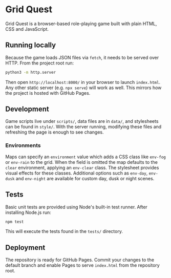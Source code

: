 # Grid Quest

Grid Quest is a browser-based role-playing game built with plain HTML, CSS and JavaScript.

## Running locally

Because the game loads JSON files via `fetch`, it needs to be served over HTTP. From the project root run:

```bash
python3 -m http.server
```

Then open `http://localhost:8000/` in your browser to launch `index.html`. Any other static server (e.g. `npx serve`) will work as well. This mirrors how the project is hosted with GitHub Pages.

## Development

Game scripts live under `scripts/`, data files are in `data/`, and stylesheets can be found in `style/`. With the server running, modifying these files and refreshing the page is enough to see changes.

### Environments

Maps can specify an `environment` value which adds a CSS class like `env-fog` or `env-rain` to the grid. When the field is omitted the map defaults to the `clear` environment, applying an `env-clear` class. The stylesheet provides visual effects for these classes. Additional options such as `env-day`, `env-dusk` and `env-night` are available for custom day, dusk or night scenes.

## Tests

Basic unit tests are provided using Node's built-in test runner. After installing Node.js run:

```bash
npm test
```

This will execute the tests found in the `tests/` directory.

## Deployment

The repository is ready for GitHub Pages. Commit your changes to the default branch and enable Pages to serve `index.html` from the repository root.
